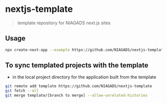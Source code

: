 # nextjs-template

> template repository for NIAGADS next.js sites

## Usage


```bash
npx create-next-app --example https://github.com/NIAGADS/nextjs-template <app>
```

## To sync templated projects with the template

* in the local project directory for the application built from the template

```bash
git remote add template https://github.com/NIAGADS/nextjs-template
git fetch --all
git merge template/[branch to merge] --allow-unrelated-histories
```
